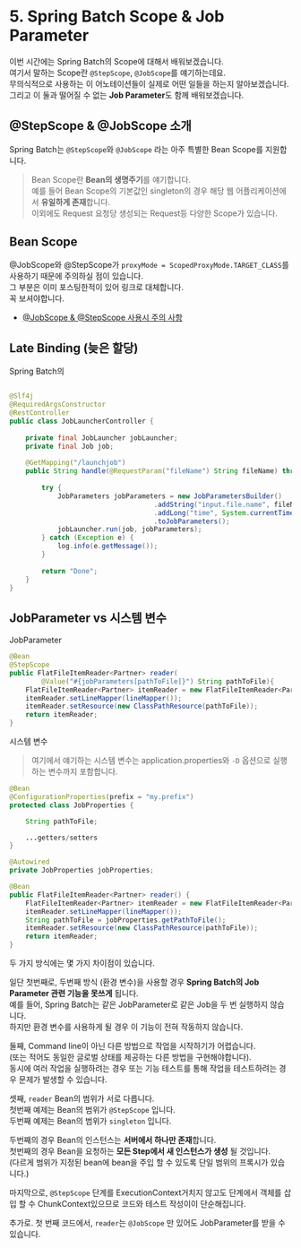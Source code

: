 # 5. Spring Batch Scope & Job Parameter

이번 시간에는 Spring Batch의 Scope에 대해서 배워보겠습니다.  
여기서 말하는 Scope란 ```@StepScope```, ```@JobScope```를 얘기하는데요.  
무의식적으로 사용하는 이 어노테이션들이 실제로 어떤 일들을 하는지 알아보겠습니다.  
그리고 이 둘과 떨어질 수 없는 **Job Parameter**도 함께 배워보겠습니다.

## @StepScope & @JobScope 소개

Spring Batch는 ```@StepScope```와 ```@JobScope``` 라는 아주 특별한 Bean Scope를 지원합니다.  

> Bean Scope란 **Bean의 생명주기**를 얘기합니다.  
예를 들어 Bean Scope의 기본값인 singleton의 경우 해당 웹 어플리케이션에서 **유일하게 존재**합니다.  
이외에도 Request 요청당 생성되는 Request등 다양한 Scope가 있습니다.


## Bean Scope

@JobScope와 @StepScope가 ```proxyMode = ScopedProxyMode.TARGET_CLASS```를 사용하기 때문에 주의하실 점이 있습니다.  
그 부분은 이미 포스팅한적이 있어 링크로 대체합니다.  
꼭 보셔야합니다. 

* [@JobScope & @StepScope 사용시 주의 사항](http://jojoldu.tistory.com/132)
  

## Late Binding (늦은 할당)

Spring Batch의 

```java

@Slf4j
@RequiredArgsConstructor
@RestController
public class JobLauncherController {
  
    private final JobLauncher jobLauncher;
    private final Job job;
     
    @GetMapping("/launchjob")
    public String handle(@RequestParam("fileName") String fileName) throws Exception {
  
        try {
            JobParameters jobParameters = new JobParametersBuilder()
                                    .addString("input.file.name", fileName)
                                    .addLong("time", System.currentTimeMillis())
                                    .toJobParameters();
            jobLauncher.run(job, jobParameters);
        } catch (Exception e) {
            log.info(e.getMessage());
        }
  
        return "Done";
    }
}
```

## JobParameter vs 시스템 변수

JobParameter

```java
@Bean
@StepScope
public FlatFileItemReader<Partner> reader(
        @Value("#{jobParameters[pathToFile]}") String pathToFile){
    FlatFileItemReader<Partner> itemReader = new FlatFileItemReader<Partner>();
    itemReader.setLineMapper(lineMapper());
    itemReader.setResource(new ClassPathResource(pathToFile));
    return itemReader;
}
```

시스템 변수

> 여기에서 얘기하는 시스템 변수는 application.properties와 ```-D``` 옵션으로 실행하는 변수까지 포함합니다.

```java
@Bean
@ConfigurationProperties(prefix = "my.prefix")
protected class JobProperties {

    String pathToFile;

    ...getters/setters
}

@Autowired
private JobProperties jobProperties;

@Bean
public FlatFileItemReader<Partner> reader() {
    FlatFileItemReader<Partner> itemReader = new FlatFileItemReader<Partner>();
    itemReader.setLineMapper(lineMapper());
    String pathToFile = jobProperties.getPathToFile();
    itemReader.setResource(new ClassPathResource(pathToFile));
    return itemReader;
}
```

두 가지 방식에는 몇 가지 차이점이 있습니다.  
  
일단 첫번째로, 두번째 방식 (환경 변수)을 사용할 경우 **Spring Batch의 Job Parameter 관련 기능을 못쓰게** 됩니다.  
예를 들어, Spring Batch는 같은 JobParameter로 같은 Job을 두 번 실행하지 않습니다.  
하지만 환경 변수를 사용하게 될 경우 이 기능이 전혀 작동하지 않습니다.  
  
둘째, Command line이 아닌 다른 방법으로 작업을 시작하기가 어렵습니다.  
(또는 적어도 동일한 글로벌 상태를 제공하는 다른 방법을 구현해야합니다).  
동시에 여러 작업을 실행하려는 경우 또는 기능 테스트를 통해 작업을 테스트하려는 경우 문제가 발생할 수 있습니다.  
  
셋째, ```reader``` Bean의 범위가 서로 다릅니다.  
첫번째 예제는 Bean의 범위가 ```@StepScope``` 입니다.  
두번째 예제는 Bean의 범위가 ```singleton``` 입니다.
 
두번째의 경우 Bean의 인스턴스는 **서버에서 하나만 존재**합니다.  
첫번째의 경우 Bean을 요청하는 **모든 Step에서 새 인스턴스가 생성** 될 것입니다.  
(다르게 범위가 지정된 bean에 bean을 주입 할 수 있도록 단일 범위의 프록시가 있습니다.)

마지막으로, ```@StepScope``` 단계를 ExecutionContext거치지 않고도 단계에서 객체를 삽입 할 수 ChunkContext있으므로 코드와 테스트 작성이이 단순해집니다.

추가로. 첫 번째 코드에서, ```reader```는 ```@JobScope``` 만 있어도 JobParameter를 받을 수 있습니다.